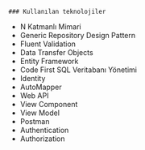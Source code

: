     ### Kullanılan teknolojiler

   - N Katmanlı Mimari
   - Generic Repository Design Pattern
   - Fluent Validation
   - Data Transfer Objects
   - Entity Framework
   - Code First SQL Veritabanı Yönetimi
   - Identity
   - AutoMapper
   - Web API
   - View Component
   - View Model
   - Postman
   - Authentication
   - Authorization
